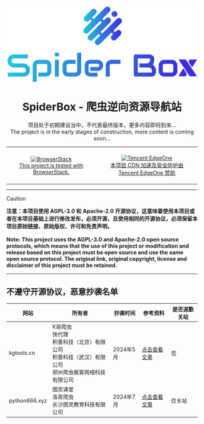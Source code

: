 <p align="center">
  <a href="https://spiderbox.cn/" target="_blank" rel="noopener noreferrer">
    <img width="600px" src="/themes/webstack/static/logo.png" alt="logo">
  </a>
</p>

<h1 align="center">SpiderBox - 爬虫逆向资源导航站</h1>
<p align="center">
  <a>项目处于初期建设当中，不代表最终版本，更多内容即将到来...</a>
  <br/>
  <a>The project is in the early stages of construction, more content is coming soon...</a>
</p>

<div align="center">
  <table>
    <tr>
      <td align="center" style="padding: 20px;">
        <a href="https://www.browserstack.com/open-source" target="_blank">
          <img src="https://user-images.githubusercontent.com/498917/52569900-852b3080-2e12-11e9-9bd0-f1e256b13e53.png" alt="BrowserStack" width="200">
        <br>
        <span>This project is tested with BrowserStack.</span>
          </a>
      </td>
      <td align="center" style="padding: 20px;">
        <a href="https://edgeone.ai/zh?from=github" target="_blank">
          <img src="https://edgeone.ai/media/34fe3a45-492d-4ea4-ae5d-ea1087ca7b4b.png" alt="Tencent EdgeOne" width="310">
          <br>
          <span>本项目 CDN 加速及安全防护由 Tencent EdgeOne 赞助</span>
        </a>
      </td>
    </tr>
  </table>
</div>
<hr>

> [!CAUTION]
> **注意：本项目使用 AGPL-3.0 和 Apache-2.0 开源协议，这意味着使用本项目或者在本项目基础上进行修改发布，必须开源，且使用相同的开源协议，必须保留本项目原始链接、原始版权、许可和免责声明。** <br><br>
> **Note: This project uses the AGPL-3.0 and Apache-2.0 open source protocols, which means that the use of this project or modification and release based on this project must be open source and use the same open source protocol. The original link, original copyright, license and disclaimer of this project must be retained.**

<hr>

## 不遵守开源协议，恶意抄袭名单

| 网站            | 所有者                                                           | 抄袭时间    | 参考资料                                                        | 是否道歉关站 |
|---------------|---------------------------------------------------------------|---------|-------------------------------------------------------------|--------|
| kgtools.cn    | K哥爬虫<br>快代理<br>积善科技（北京）有限公司<br>积善科技（武汉）有限公司<br>郑州爬虫极客网络科技有限公司 | 2024年5月 | [点击查看文章](https://mp.weixin.qq.com/s/7vFpmhvU8-DCONlvlklMTQ) | 否      |
| python666.xyz | 图灵课堂<br>洛哥爬虫<br>长沙图灵教育科技有限公司                                  | 2024年7月 | [点击查看文章](https://mp.weixin.qq.com/s/3s36tg_mI-Dg4pddoi-eEA) | 仅关站    |


